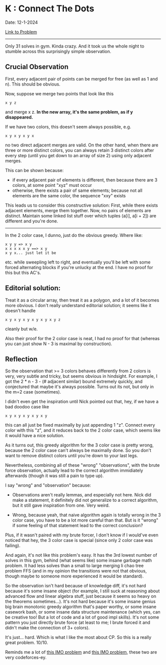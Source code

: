 # K : Connect The Dots

Date: 12-1-2024

[Link to Problem](https://codeforces.com/gym/104427/problem/K)

---

Only 31 solves in gym. Kinda crazy. And it took us the whole night to stumble across this surprisingly simple observation. 

## Crucial Observation

First, every adjacent pair of points can be merged for free (as well as 1 and n). This should be obvious.

Now, suppose we merge two points that look like this 

```
x y z
```

and merge x z. **In the new array, it's the same problem, as if y disappeared.**

If we have two colors, this doesn't seem always possible, e.g. 

```
x y x y x y x  
```

no two direct adjacent merges are valid. On the other hand, when there are three or more distinct colors, you can always retain 3 distinct colors after every step (until you get down to an array of size 2) using only adjacent merges.

This can be shown because:

- if every adjacent pair of elements is different, then because there are 3 colors, at some point "xyz" must occur 
- otherwise, there exists a pair of same elements; because not all elements are the same color, the sequence "xxy" exists

This leads us to consider this constructive solution: First, while there exists adjacent elements, merge them together. Now, no pairs of elements are distinct. Maintain some linked list stuff over which tuples (a[i], a[i + 2]) are different and you're done. 

---

In the 2 color case, I dunno, just do the obvious greedy. Where like: 

```
x y y => x y
x x x x x y ==> x y
x y x... just let it be 
```

etc. while sweepling left to right, and eventually you'll be left with some forced alternating blocks if you're unlucky at the end. I have no proof for this but this AC's. 

## Editorial solution:

Treat it as a circular array, then treat it as a polygon, and a lot of it becomes more obvious. I don't really understand editorial solution; it seems like it doesn't handle

```
x y x y x y x y x y x y z 
```

cleanly but w/e.

Also their proof for the 2 color case is neat, I had no proof for that (whereas you can just show N - 3 is maximal by construction). 

## Reflection

So the observation that >= 3 colors behaves differently from 2 colors is very, very subtle and tricky, but seems obvious in hindsight. For example, I got the 2 * n - 3 - (# adjacent similar) bound extremely quickly, and conjectured that maybe it's always possible. Turns out its not, but only in the m=2 case (sometimes). 

I didn't even get the inspiration until Nick pointed out that, hey, if we have a bad doodoo case like 

```
x y x y x y x y x y 
```

this can all just be fixed maximally by just appending 1 "z". Connect every color with this "z", and it reduces back to the 2 color case, which seems like it would have a nice solution. 

As it turns out, this greedy algorithm for the 3 color case is pretty wrong, because the 2 color case can't always be maximally done. So you don't want to remove distinct colors until you're down to your last legs. 

Nevertheless, combining all of these "wrong" "observations", with the brute force observation, actually lead to the correct algorithm immidiately afterwards (though it was still a pain to type up).

I say "wrong" and "observation" because:

- Observations aren't really lemmas, and especially not here. Nick did make a statement, it definitely did not generalize to a correct algorithm, but it still gave inspiration from one. Very weird. 

- Wrong, because yeah, that naive algorithm again is totally wrong in the 3 color case, you have to be a lot more careful than that. But is it "wrong" if some feeling of that statement lead to the correct conclusion? 

Plus, if it wasn't paired with my brute forcer, I don't know if I would've even noticed that hey, the 3 color case is special (since only 2 color case was failing). 

And again, it's not like this problem's easy. It has the 3rd lowest number of solves in this gym, behind (what seems like) some insane garbage math problem. It had less solves than a small to large merging li chao tree problem FFS (and in my opinion the transitions were not that obvious, though maybe to someone more experienced it would be standard). 

So the observation isn't hard because of knowledge diff, it's not hard because it's some insane object (for example, I still suck at reasoning about advanced flow and linear algebra stuff, just because it seems so heavy on the theorems sometimes...). It's not hard because it's some insane genius big brain monotonic greedy algorithm that's paper worthy, or some insane casework bash, or some insane data structure maintenance (which yes, can be creative too! But a lot of code and a lot of good impl skills). It's not some pattern you just directly brute force (at least to me; I brute forced it and didn't make the connection of 3+ colors). 

It's just... hard. Which is what I like the most about CP. So this is a really great problem. 10/10. 

Reminds me a lot of [this IMO problem](https://artofproblemsolving.com/wiki/index.php/2024_IMO_Problems/Problem_5) and [this IMO problem](https://artofproblemsolving.com/wiki/index.php/2023_IMO_Problems/Problem_5), these two are very codeforces-ey.